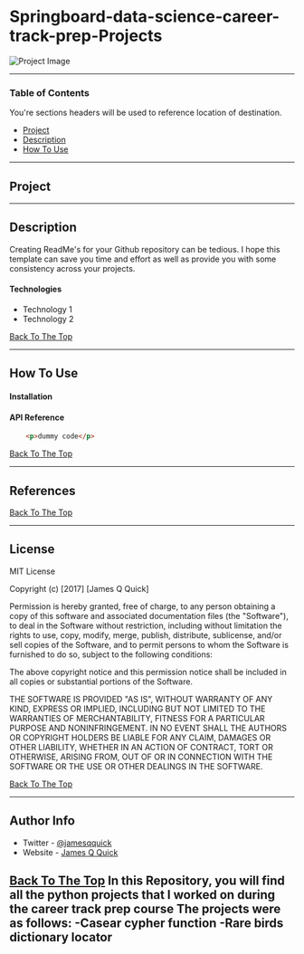 # Springboard-data-science-career-track-prep-Projects

![Project Image](https://www.google.com/url?sa=i&url=https%3A%2F%2Fwww.aismartz.com%2Fblog%2Fwhy-eda-is-crucial-for-any-data-science-project%2F&psig=AOvVaw0hBfrZjFcv0SxEY2WgOulI&ust=1627988688424000&source=images&cd=vfe&ved=0CAsQjRxqFwoTCMD4mNGYkvICFQAAAAAdAAAAABAQ)

---

### Table of Contents
You're sections headers will be used to reference location of destination.

- [Project](#project)
- [Description](#description)
- [How To Use](#how-to-use)


---
## Project

---

## Description

Creating ReadMe's for your Github repository can be tedious.  I hope this template can save you time and effort as well as provide you with some consistency across your projects.

#### Technologies

- Technology 1
- Technology 2

[Back To The Top](#read-me-template)

---

## How To Use

#### Installation



#### API Reference

```html
    <p>dummy code</p>
```
[Back To The Top](#read-me-template)

---

## References
[Back To The Top](#read-me-template)

---

## License

MIT License

Copyright (c) [2017] [James Q Quick]

Permission is hereby granted, free of charge, to any person obtaining a copy
of this software and associated documentation files (the "Software"), to deal
in the Software without restriction, including without limitation the rights
to use, copy, modify, merge, publish, distribute, sublicense, and/or sell
copies of the Software, and to permit persons to whom the Software is
furnished to do so, subject to the following conditions:

The above copyright notice and this permission notice shall be included in all
copies or substantial portions of the Software.

THE SOFTWARE IS PROVIDED "AS IS", WITHOUT WARRANTY OF ANY KIND, EXPRESS OR
IMPLIED, INCLUDING BUT NOT LIMITED TO THE WARRANTIES OF MERCHANTABILITY,
FITNESS FOR A PARTICULAR PURPOSE AND NONINFRINGEMENT. IN NO EVENT SHALL THE
AUTHORS OR COPYRIGHT HOLDERS BE LIABLE FOR ANY CLAIM, DAMAGES OR OTHER
LIABILITY, WHETHER IN AN ACTION OF CONTRACT, TORT OR OTHERWISE, ARISING FROM,
OUT OF OR IN CONNECTION WITH THE SOFTWARE OR THE USE OR OTHER DEALINGS IN THE
SOFTWARE.

[Back To The Top](#read-me-template)

---

## Author Info

- Twitter - [@jamesqquick](https://twitter.com/jamesqquick)
- Website - [James Q Quick](https://jamesqquick.com)

[Back To The Top](#read-me-template)
In this Repository, you will find all the python projects that I worked on during the career track prep course
The projects were as follows:
-Casear cypher function
-Rare birds dictionary locator
-
